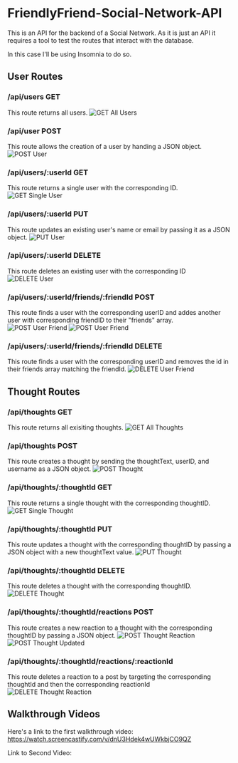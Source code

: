 # FriendlyFriend-Social-Network-API

This is an API for the backend of a Social Network. As it is just an API it requires a tool to test the routes that interact with the database.

In this case I'll be using Insomnia to do so.

## User Routes

### /api/users GET

This route returns all users.
![GET All Users](./RM-images/User/getallusers.png "GET route for all users")


### /api/user POST

This route allows the creation of a user by handing a JSON object.
![POST User](./RM-images/User/postUser.png "POST route for user")

### /api/users/:userId GET

This route returns a single user with the corresponding ID.
![GET Single User](./RM-images/User/getsingleuser.png "GET route for single user")

### /api/users/:userId PUT

This route updates an existing user's name or email by passing it as a JSON object.
![PUT User](./RM-images/User/putUser.png "PUT route for user")

### /api/users/:userId DELETE

This route deletes an existing user with the corresponding ID
![DELETE User](./RM-images/User/deleteUser.png "DELETE route for user.")

### /api/users/:userId/friends/:friendId POST

This route finds a user with the corresponding userID and addes another user with corresponding friendID to their "friends" array.
![POST User Friend](./RM-images/User/postUserFriend.png "POST route for user friend.")
![POST User Friend](./RM-images/User/postUserFriend2.png "GET route updated.")

### /api/users/:userId/friends/:friendId DELETE

This route finds a user with the corresponding userID and removes the id in their friends array matching the friendId.
![DELETE User Friend](./RM-images/User/deleteUserFriend.png "DELETE route for user friend.")



## Thought Routes

### /api/thoughts GET
This route returns all exisiting thoughts.
![GET All Thoughts](./RM-images/Thought/getAllThoughts.png "GET route for all thoughts.")

### /api/thoughts POST
This route creates a thought by sending the thoughtText, userID, and username as a JSON object.
![POST Thought](./RM-images/Thought/postThought.png "POST route for thought")

### /api/thoughts/:thoughtId GET
This route returns a single thought with the corresponding thoughtID.
![GET Single Thought](./RM-images/Thought/getSingleThought.png "GET route for Single Thought")

### /api/thoughts/:thoughtId PUT
This route updates a thought with the corresponding thoughtID by passing a JSON object with a new thoughtText value.
![PUT Thought](./RM-images/Thought/putThought.png "PUT route for thought.")

### /api/thoughts/:thoughtId DELETE
This route deletes a thought with the corresponding thoughtID.
![DELETE Thought](./RM-images/Thought/deleteThought.png "DELETE route for thought.")

### /api/thoughts/:thoughtId/reactions POST
This route creates a new reaction to a thought with the corresponding thoughtID by passing a JSON object.
![POST Thought Reaction](./RM-images/Thought/postThoughtReaction.png "POST route for thought reaction.")
![POST Thought Updated](./RM-images/Thought/postThoughtReaction2.png "All thoughts route updated with reaction.")

### /api/thoughts/:thoughtId/reactions/:reactionId
This route deletes a reaction to a post by targeting the corresponding thoughtId and then the corresponding reactionId
![DELETE Thought Reaction](./RM-images/Thought/deleteThoughtReaction.png "DELETE route for thought reaction.")

## Walkthrough Videos
Here's a link to the first walkthrough video: https://watch.screencastify.com/v/dnU3Hdek4wUWkbjCO9QZ

Link to Second Video: 
